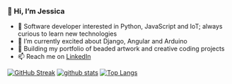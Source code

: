 ### 👋 Hi, I’m Jessica
- 👀  Software developer interested in Python, JavaScript and IoT; always curious to learn new technologies
- 🌱  I’m currently excited about Django, Angular and Arduino
- 💞️  Building my portfolio of beaded artwork and creative coding projects
- 📫  Reach me on <a href="https://www.linkedin.com/in/jessicakincaid" target="_blank">LinkedIn</a>

[![GitHub Streak](https://github-readme-streak-stats.herokuapp.com?user=j-kincaid&theme=dark&date_format=M%20j%5B%2C%20Y%5D)](https://git.io/streak-stats)
[![github stats](https://github-readme-stats.vercel.app/api?username=j-kincaid&theme=dark)](https://github.com/j-kincaid/github-readme-stats)
[![Top Langs](https://github-readme-stats.vercel.app/api/top-langs/?username=j-kincaid&theme=dark)](https://github.com/j-kincaid/github-readme-stats)
<!---
j-kincaid/j-kincaid is a ✨ special ✨ repository because its `README.md` (this file) appears on your GitHub profile.
You can click the Preview link to take a look at your changes.
--->
